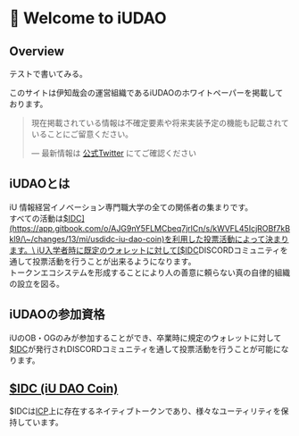 # 👋 Welcome to iUDAO

## Overview

テストで書いてみる。

このサイトは伊知哉会の運営組織であるiUDAOのホワイトペーパーを掲載しております。

> 現在掲載されている情報は不確定要素や将来実装予定の機能も記載されていることにご留意ください。
>
> — 最新情報は [公式Twitter](https://twitter.com/daichi1re) にてご確認ください

## iUDAOとは

iU 情報経営イノベーション専門職大学の全ての関係者の集まりです。\
すべての活動は[$IDC](https://app.gitbook.com/o/AJG9nY5FLMCbeq7jrlCn/s/kWVFL45IcjROBf7kBkl9/\~/changes/13/mi/usdidc-iu-dao-coin)を利用した投票活動によって決まります。\
iU入学者時に既定のウォレットに対して[$IDC](https://app.gitbook.com/o/AJG9nY5FLMCbeq7jrlCn/s/kWVFL45IcjROBf7kBkl9/\~/changes/13/mi/usdidc-iu-dao-coin)DISCORDコミュニティを通して投票活動を行うことが出来るようになります。\
トークンエコシステムを形成することにより人の善意に頼らない真の自律的組織の設立を図る。

## iUDAOの参加資格

iUのOB・OGのみが参加することができ、卒業時に規定のウォレットに対して[$IDC](https://app.gitbook.com/o/AJG9nY5FLMCbeq7jrlCn/s/kWVFL45IcjROBf7kBkl9/\~/changes/13/mi/usdidc-iu-dao-coin)が発行されDISCORDコミュニティを通して投票活動を行うことが可能になります。

## [$IDC (iU DAO Coin)](https://app.gitbook.com/o/AJG9nY5FLMCbeq7jrlCn/s/kWVFL45IcjROBf7kBkl9/\~/changes/12/mi/usdicc-iu-ichiya-coin)

$IDCは[ICP](https://internetcomputer.org/)上に存在するネイティブトークンであり、様々なユーティリティを保持しています。
